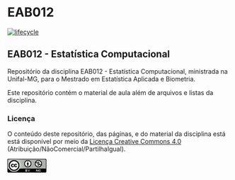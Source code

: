 # EAB012  

[![lifecycle](https://img.shields.io/badge/lifecycle-stable-brightgreen.svg)](https://www.tidyverse.org/lifecycle/#stable)

## EAB012 - Estatística Computacional

Repositório da disciplina EAB012 - Estatística Computacional, ministrada na Unifal-MG, para o Mestrado em Estatística Aplicada e Biometria.   

Este repositório contém o material de aula além de arquivos e listas da disciplina.   

### Licença  

O conteúdo deste repositório, das páginas, e do material da disciplina
está está disponível por meio da [Licença Creative Commons 4.0][]
(Atribuição/NãoComercial/PartilhaIgual).

![Licença Creative Commons 4.0](img/cc_license_88x31.png)


[Licença Creative Commons 4.0]: https://creativecommons.org/licenses/by-nc-sa/4.0/deed.pt_BR
[R Markdown]: http://rmarkdown.rstudio.com

